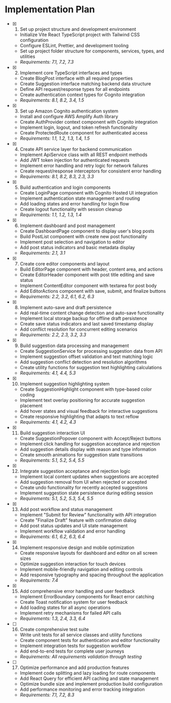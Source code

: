 # Implementation Plan

- [x] 1. Set up project structure and development environment







  - Initialize Vite React TypeScript project with Tailwind CSS configuration
  - Configure ESLint, Prettier, and development tooling
  - Set up project folder structure for components, services, types, and utilities
  - _Requirements: 7.1, 7.2, 7.3_

- [x] 2. Implement core TypeScript interfaces and types





  - Create BlogPost interface with all required properties
  - Create Suggestion interface matching backend data structure
  - Define API request/response types for all endpoints
  - Create authentication context types for Cognito integration
  - _Requirements: 8.1, 8.2, 3.4, 1.5_

- [x] 3. Set up Amazon Cognito authentication system





  - Install and configure AWS Amplify Auth library
  - Create AuthProvider context component with Cognito integration
  - Implement login, logout, and token refresh functionality
  - Create ProtectedRoute component for authenticated access
  - _Requirements: 1.1, 1.2, 1.3, 1.4, 1.5_

- [x] 4. Create API service layer for backend communication





  - Implement ApiService class with all REST endpoint methods
  - Add JWT token injection for authenticated requests
  - Implement error handling and retry logic for network failures
  - Create request/response interceptors for consistent error handling
  - _Requirements: 8.1, 8.2, 8.3, 2.3, 3.3_

- [x] 5. Build authentication and login components





  - Create LoginPage component with Cognito Hosted UI integration
  - Implement authentication state management and routing
  - Add loading states and error handling for login flow
  - Create logout functionality with session cleanup
  - _Requirements: 1.1, 1.2, 1.3, 1.4_

- [x] 6. Implement dashboard and post management





  - Create DashboardPage component to display user's blog posts
  - Build PostList component with create new post functionality
  - Implement post selection and navigation to editor
  - Add post status indicators and basic metadata display
  - _Requirements: 2.1, 3.1_

- [x] 7. Create core editor components and layout





  - Build EditorPage component with header, content area, and actions
  - Create EditorHeader component with post title editing and save status
  - Implement ContentEditor component with textarea for post body
  - Add EditorActions component with save, submit, and finalize buttons
  - _Requirements: 2.2, 3.2, 6.1, 6.2, 6.3_

- [x] 8. Implement auto-save and draft persistence





  - Add real-time content change detection and auto-save functionality
  - Implement local storage backup for offline draft persistence
  - Create save status indicators and last saved timestamp display
  - Add conflict resolution for concurrent editing scenarios
  - _Requirements: 2.2, 2.3, 3.2, 3.3_

- [x] 9. Build suggestion data processing and management




  - Create SuggestionService for processing suggestion data from API
  - Implement suggestion offset validation and text matching logic
  - Add suggestion conflict detection and resolution algorithms
  - Create utility functions for suggestion text highlighting calculations
  - _Requirements: 4.1, 4.4, 5.3_

- [x] 10. Implement suggestion highlighting system





  - Create SuggestionHighlight component with type-based color coding
  - Implement text overlay positioning for accurate suggestion placement
  - Add hover states and visual feedback for interactive suggestions
  - Create responsive highlighting that adapts to text reflow
  - _Requirements: 4.1, 4.2, 4.3_

- [x] 11. Build suggestion interaction UI





  - Create SuggestionPopover component with Accept/Reject buttons
  - Implement click handling for suggestion acceptance and rejection
  - Add suggestion details display with reason and type information
  - Create smooth animations for suggestion state transitions
  - _Requirements: 5.1, 5.2, 5.4, 5.5_

- [x] 12. Integrate suggestion acceptance and rejection logic





  - Implement local content updates when suggestions are accepted
  - Add suggestion removal from UI when rejected or accepted
  - Create undo functionality for recently accepted suggestions
  - Implement suggestion state persistence during editing session
  - _Requirements: 5.1, 5.2, 5.3, 5.4, 5.5_

- [x] 13. Add post workflow and status management





  - Implement "Submit for Review" functionality with API integration
  - Create "Finalize Draft" feature with confirmation dialog
  - Add post status updates and UI state management
  - Implement workflow validation and error handling
  - _Requirements: 6.1, 6.2, 6.3, 6.4_

- [x] 14. Implement responsive design and mobile optimization





  - Create responsive layouts for dashboard and editor on all screen sizes
  - Optimize suggestion interaction for touch devices
  - Implement mobile-friendly navigation and editing controls
  - Add responsive typography and spacing throughout the application
  - _Requirements: 7.4_

- [x] 15. Add comprehensive error handling and user feedback





  - Implement ErrorBoundary components for React error catching
  - Create Toast notification system for user feedback
  - Add loading states for all async operations
  - Implement retry mechanisms for failed API calls
  - _Requirements: 1.3, 2.4, 3.3, 6.4_

- [ ] 16. Create comprehensive test suite
  - Write unit tests for all service classes and utility functions
  - Create component tests for authentication and editor functionality
  - Implement integration tests for suggestion workflow
  - Add end-to-end tests for complete user journeys
  - _Requirements: All requirements validation through testing_

- [ ] 17. Optimize performance and add production features
  - Implement code splitting and lazy loading for route components
  - Add React Query for efficient API caching and state management
  - Optimize bundle size and implement production build configuration
  - Add performance monitoring and error tracking integration
  - _Requirements: 7.1, 7.2, 8.3_
